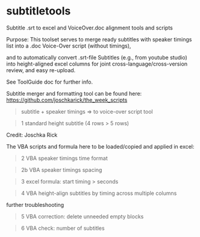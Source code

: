 # subtitletools
Subtitle .srt to excel and VoiceOver.doc alignment tools and scripts

Purpose: 
This toolset serves to 
merge ready subtitles with speaker timings list into a .doc Voice-Over script (without timings),

and to automatically convert .srt-file Subtitles (e.g., from youtube studio)
into height-aligned excel columns 
for joint cross-language/cross-version review, and easy re-upload.

See ToolGuide doc for further info.


Subtitle merger and formatting tool can be found here:
https://github.com/joschkarick/the_week_scripts 
> subtitle + speaker timings => to voice-over script tool

> 1 standard height subtitle (4 rows > 5 rows)

Credit: Joschka Rick


The VBA scripts and formula here to be loaded/copied and applied in excel:
> 2 VBA speaker timings time format

> 2b VBA speaker timings spacing

> 3 excel formula: start timing > seconds

> 4 VBA height-align subtitles by timing across multiple columns

further troubleshooting
> 5 VBA correction: delete unneeded empty blocks

> 6 VBA check: number of subtitles
